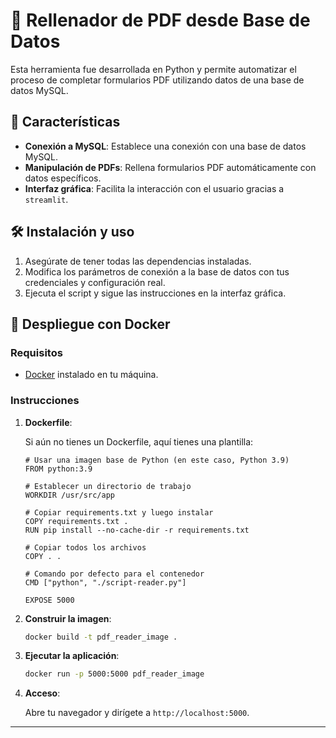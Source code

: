 # 📄 Rellenador de PDF desde Base de Datos

Esta herramienta fue desarrollada en Python y permite automatizar el proceso de completar formularios PDF utilizando datos de una base de datos MySQL. 

## 🌟 Características

- **Conexión a MySQL**: Establece una conexión con una base de datos MySQL.
- **Manipulación de PDFs**: Rellena formularios PDF automáticamente con datos específicos.
- **Interfaz gráfica**: Facilita la interacción con el usuario gracias a `streamlit`.

## 🛠 Instalación y uso

1. Asegúrate de tener todas las dependencias instaladas.
2. Modifica los parámetros de conexión a la base de datos con tus credenciales y configuración real.
3. Ejecuta el script y sigue las instrucciones en la interfaz gráfica.

## 🐳 Despliegue con Docker

### Requisitos

- [Docker](https://www.docker.com/get-started) instalado en tu máquina.

### Instrucciones

1. **Dockerfile**:

   Si aún no tienes un Dockerfile, aquí tienes una plantilla:

   ```plaintext
   # Usar una imagen base de Python (en este caso, Python 3.9)
   FROM python:3.9

   # Establecer un directorio de trabajo
   WORKDIR /usr/src/app

   # Copiar requirements.txt y luego instalar
   COPY requirements.txt .
   RUN pip install --no-cache-dir -r requirements.txt

   # Copiar todos los archivos
   COPY . .

   # Comando por defecto para el contenedor
   CMD ["python", "./script-reader.py"]

   EXPOSE 5000
   ```

2. **Construir la imagen**:

   ```bash
   docker build -t pdf_reader_image .
   ```

3. **Ejecutar la aplicación**:

   ```bash
   docker run -p 5000:5000 pdf_reader_image
   ```

4. **Acceso**:

   Abre tu navegador y dirígete a `http://localhost:5000`.

---
